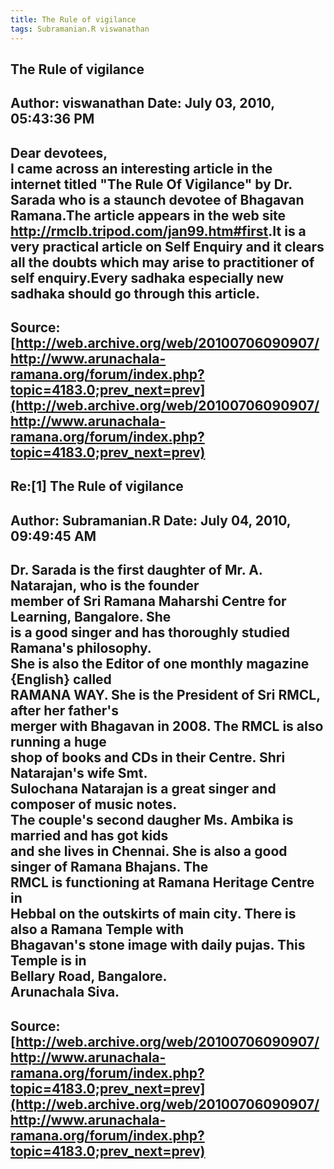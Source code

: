 ```yaml
--- 
title: The Rule of vigilance   
tags: Subramanian.R viswanathan  
---  
```

## The Rule of vigilance  
Author: viswanathan         Date: July 03, 2010, 05:43:36 PM  
---  
Dear devotees,   
 I came across an interesting article in the internet titled "The Rule Of Vigilance" by Dr. Sarada who is a staunch devotee of Bhagavan Ramana.The article appears in the web site <http://rmclb.tripod.com/jan99.htm#first>.It is a very practical article on Self Enquiry and it clears all the doubts which may arise to practitioner of self enquiry.Every sadhaka especially new sadhaka should go through this article.
 ---  
Source:[http://web.archive.org/web/20100706090907/http://www.arunachala-ramana.org/forum/index.php?topic=4183.0;prev_next=prev](http://web.archive.org/web/20100706090907/http://www.arunachala-ramana.org/forum/index.php?topic=4183.0;prev_next=prev)   
---  

## Re:[1] The Rule of vigilance  
Author: Subramanian.R       Date: July 04, 2010, 09:49:45 AM  
---  
Dr. Sarada is the first daughter of Mr. A. Natarajan, who is the founder   
member of Sri Ramana Maharshi Centre for Learning, Bangalore. She   
is a good singer and has thoroughly studied Ramana's philosophy.   
She is also the Editor of one monthly magazine {English} called   
RAMANA WAY. She is the President of Sri RMCL, after her father's   
merger with Bhagavan in 2008. The RMCL is also running a huge   
shop of books and CDs in their Centre. Shri Natarajan's wife Smt.   
Sulochana Natarajan is a great singer and composer of music notes.   
The couple's second daugher Ms. Ambika is married and has got kids   
and she lives in Chennai. She is also a good singer of Ramana Bhajans. The  
RMCL is functioning at Ramana Heritage Centre in   
Hebbal on the outskirts of main city. There is also a Ramana Temple with  
Bhagavan's stone image with daily pujas. This Temple is in   
Bellary Road, Bangalore.   
Arunachala Siva.
 ---  
Source:[http://web.archive.org/web/20100706090907/http://www.arunachala-ramana.org/forum/index.php?topic=4183.0;prev_next=prev](http://web.archive.org/web/20100706090907/http://www.arunachala-ramana.org/forum/index.php?topic=4183.0;prev_next=prev)   
---  

